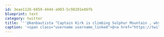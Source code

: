 ```yaml
---
id: 3eae1126-6859-4444-a903-5c98201e86fb
blueprint: text
category: twitter
title: '''@kenbautista "Captain Kirk is climbing Sulphur Mountain , why is he climbing Sulphur Mountain?"'
caption: '<span class="username username_linked">@<a href="https://twitter.com/kenbautista" title="Ken Bautista">kenbautista</a></span> "Captain Kirk is climbing Sulphur Mountain , why is he climbing Sulphur Mountain?"'
---
```

